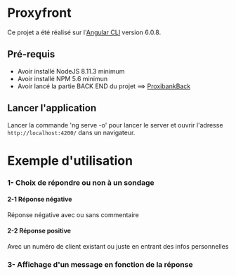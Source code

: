 # Proxyfront

Ce projet a été réalisé sur l'[Angular CLI](https://github.com/angular/angular-cli) version 6.0.8.

## Pré-requis
* Avoir installé NodeJS 8.11.3 minimum
* Avoir installé NPM 5.6 minimun
* Avoir lancé la partie BACK END du projet ==> [ProxibankBack](https://github.com/QuentinUssunet/PBv4-Azeri-Vallette-Ussunet)

## Lancer l'application
Lancer la commande 'ng serve -o' pour lancer le server et ouvrir l'adresse `http://localhost:4200/` dans un navigateur.

# Exemple d'utilisation

### 1- Choix de répondre ou non à un sondage

#### 2-1 Réponse négative
Réponse négative avec ou sans commentaire

#### 2-2 Réponse positive
Avec un numéro de client existant ou juste en entrant des infos personnelles

### 3- Affichage d'un message en fonction de la réponse

